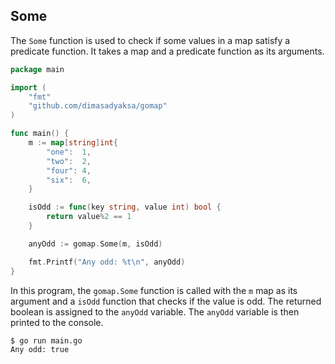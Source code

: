 ## Some

The `Some` function is used to check if some values in a map satisfy a predicate function. It takes a map and a predicate function as its arguments.

```go
package main

import (
	"fmt"
	"github.com/dimasadyaksa/gomap"
)

func main() {
	m := map[string]int{
		"one":  1,
		"two":  2,
		"four": 4,
		"six":  6,
	}

	isOdd := func(key string, value int) bool {
		return value%2 == 1
	}

	anyOdd := gomap.Some(m, isOdd)

	fmt.Printf("Any odd: %t\n", anyOdd)
}
```

In this program, the `gomap.Some` function is called with the `m` map as its argument and a `isOdd` function that checks if the value is odd. The returned boolean is assigned to the `anyOdd` variable. The `anyOdd` variable is then printed to the console.

```bash
$ go run main.go
Any odd: true
```